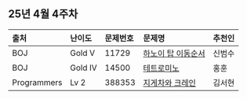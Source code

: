 ## 25년 4월 4주차
|출처|난이도|문제번호|문제명|추천인|
|:---|:---|:---|:---|:---|
|BOJ|Gold V|11729|[하노이 탑 이동순서](https://www.acmicpc.net/problem/11729)|신범수|
|BOJ|Gold IV|14500|[테트로미노](https://www.acmicpc.net/problem/14500)|홍훈|
|Programmers|Lv 2|388353|[지게차와 크레인](https://school.programmers.co.kr/learn/courses/30/lessons/388353)|김서현|